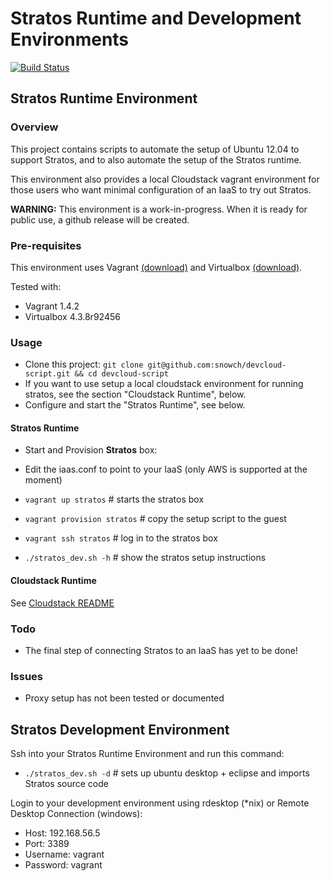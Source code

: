 Stratos Runtime and Development Environments 
============================================

[![Build Status](https://travis-ci.org/snowch/devcloud-script.png?branch=master)](https://travis-ci.org/snowch/devcloud-script)


## Stratos Runtime Environment

### Overview

This project contains scripts to automate the setup of Ubuntu 12.04 to support Stratos, and to also automate the setup of the Stratos runtime.  

This environment also provides a local Cloudstack vagrant environment for those users who want minimal configuration of an IaaS to try out Stratos.

**WARNING:** This environment is a work-in-progress.  When it is ready for public use, a github release will be created.

### Pre-requisites

This environment uses Vagrant [(download)](http://www.vagrantup.com/downloads.html) and Virtualbox [(download)](https://www.virtualbox.org/wiki/Downloads).

Tested with:

- Vagrant 1.4.2
- Virtualbox 4.3.8r92456

### Usage

- Clone this project: ```git clone git@github.com:snowch/devcloud-script.git && cd devcloud-script```
- If you want to use setup a local cloudstack environment for running stratos, see the section "Cloudstack Runtime", below.
- Configure and start the "Stratos Runtime", see below.

#### Stratos Runtime ####

- Start and Provision **Stratos** box:

 - Edit the iaas.conf to point to your IaaS (only AWS is supported at the moment)
 - ```vagrant up stratos``` # starts the stratos box
 - ```vagrant provision stratos``` # copy the setup script to the guest
 - ```vagrant ssh stratos``` # log in to the stratos box
 - ```./stratos_dev.sh -h``` # show the stratos setup instructions


#### Cloudstack Runtime ####

See [Cloudstack README](./README-cloudstack.md)

### Todo

- The final step of connecting Stratos to an IaaS has yet to be done!

### Issues

- Proxy setup has not been tested or documented


## Stratos Development Environment

Ssh into your Stratos Runtime Environment and run this command:

 - ```./stratos_dev.sh -d``` # sets up ubuntu desktop + eclipse and imports Stratos source code

Login to your development environment using rdesktop (*nix) or Remote Desktop Connection (windows):

 - Host: 192.168.56.5
 - Port: 3389
 - Username: vagrant
 - Password: vagrant
